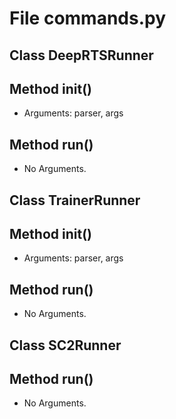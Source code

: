# File commands.py

## Class DeepRTSRunner

## Method __init__()

* Arguments: parser, args

## Method run()

* No Arguments.

## Class TrainerRunner

## Method __init__()

* Arguments: parser, args

## Method run()

* No Arguments.

## Class SC2Runner

## Method run()

* No Arguments.

